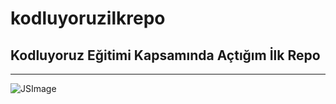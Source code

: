 # kodluyoruzilkrepo

## Kodluyoruz Eğitimi Kapsamında Açtığım İlk Repo

---

![JSImage](https://aws1.discourse-cdn.com/sitepoint/original/3X/b/5/b59a78e2ed76c705f3c0dcb300f3f222aefdcd99.png)
